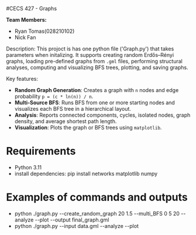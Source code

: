 #CECS 427 - Graphs

**Team Members:**
- Ryan Tomas(028210102)
- Nick Fan

Description:
This projoct is has one python file ('Graph.py') that takes parameters when initalizing.
It supports creating random Erdős–Rényi graphs, loading pre-defined graphs from `.gml` files, performing structural analyses, computing and visualizing BFS trees, plotting, and saving graphs.  

Key features:
- **Random Graph Generation**: Creates a graph with `n` nodes and edge probability `p = (c * ln(n)) / n`.  
- **Multi-Source BFS**: Runs BFS from one or more starting nodes and visualizes each BFS tree in a hierarchical layout.  
- **Analysis**: Reports connected components, cycles, isolated nodes, graph density, and average shortest path length.  
- **Visualization**: Plots the graph or BFS trees using `matplotlib`.  

# Requirements
- Python 3.11
- install dependencies:
    pip install networks matplotlib numpy

# Examples of commands and outputs
- python ./graph.py --create_random_graph 20 1.5 --multi_BFS 0 5 20 --analyze --plot --output final_graph.gml
- python ./graph.py --input data.gml --analyze --plot
